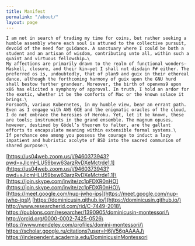 ```yaml
---
title: Manifest
permalink: "/about/"
layout: page
---
```


    I am not in search of trading my time for coins, but rather seeking a humble assembly where each soul is attuned to the collective pursuit, devoid of the need for guidance. A sanctuary where I could be both a student and an artisan of wisdom, contributing unto all, within such a quaint and virtuous fellowship…\
    My affections are primarily drawn to the realm of functional wonders—Haskell, closure, and their kin—yet I shall not disdain F# either. The preferred os is, undoubtedly, that of plan9 and guix in their ethereal dance, although the forthcoming harmony of guix upon the GNU hurd shall bestow further grandeur. Moreover, the birth of openvms9 upon x86 has elicited a symphony of approval. In truth, I hold an ardor for the exotic, whether it be the comforts of Mac or the known solace it brings.\
    Forsooth, various Kubernetes, in my humble view, bear an errant path. Even as I engage with AWS GCE and the enigmatic oracles of the cloud, I do not embrace the heresies of Heroku. Yet, let it be known, these are tools; instruments in the grand ensemble. The magnum opuses, however, destined by Gödel’s theorem to falter, are the gallant efforts to encapsulate meaning within extensible formal systems.\
    If perchance one among you possess the courage to induct a lazy impatient and hubristic acolyte of BSD into the sacred communion of shared purpose:\
[https://us04web.zoom.us/j/9460373943?pwd=xJlcmHLU59bxw63arzRvDXeMctrde1.1](https://us04web.zoom.us/j/9460373943?pwd=xJlcmHLU59bxw63arzRvDXeMctrde1.1)\
[https://join.skype.com/invite/zc1pFDXR0nHO](https://join.skype.com/invite/zc1pFDXR0nHO)\
[https://meet.google.com/nup-jwho-ips](https://meet.google.com/nup-jwho-ips)\
[https://dominicusin.github.io/](https://dominicusin.github.io/)
http://www.researcherid.com/rid/C-7449-2018\
https://publons.com/researcher/1390905/dominicusin-montessori/\
http://orcid.org/0000-0002-7425-0526\
https://www.mendeley.com/profiles/domini-montessori/\
https://scholar.google.ru/citations?user=H6jV56gAAAAJ\
https://independent.academia.edu/DominicusinMontessori